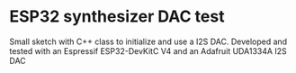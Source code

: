 # ESP32 synthesizer DAC test

Small sketch with C++ class to initialize and use a I2S DAC. Developed and tested with an Espressif ESP32-DevKitC V4 and an Adafruit UDA1334A I2S DAC